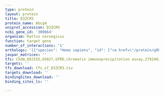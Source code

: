 ```yaml
---
type: protein
layout: protein
title: D3ZCM3
protein_name: Abcg4
uniprot_accession: D3ZCM3
ncbi_gene_id: '300664'
organism: Rattus norvegicus
function: target gene
number_of_interactions: '1'
orthologs: '[{"species": "Homo sapiens", "id": ["<a href=\"/protein/q9h172\">Q9H172</a>"]}, {"species": "Danio rerio", "id": ["F1QIU0", "<a href=\"/protein/a2bft1\">A2BFT1</a>"]}, {"species": "Mus musculus", "id": ["<a href=\"/protein/q91wa9\">Q91WA9</a>"]}, {"species": "Drosophila melanogaster", "id": ["A2RVF0"]}]'
jaspar_matrices: ''
tfs: Chd8,Q9JIX5,65027,GTRD,chromatin immunoprecipitation assay,27924024%5Buid%5D,No
targets: ''
tfs_download: tfs_of_D3ZCM3.tsv
targets_download: ''
bindingSites_download: ''
binding_sites_ls: ''

---
```

